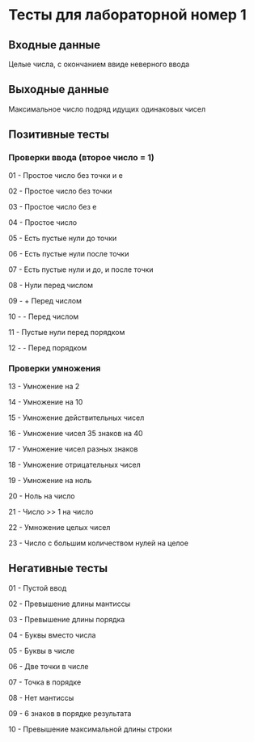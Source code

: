# Тесты для лабораторной номер 1

## Входные данные
Целые числа, с окончанием ввиде неверного ввода

## Выходные данные
Максимальное число подряд идущих одинаковых чисел

## Позитивные тесты

### Проверки ввода (второе число = 1)
01 - Простое число без точки и e

02 - Простое число без точки

03 - Простое число без e

04 - Простое число

05 - Есть пустые нули до точки

06 - Есть пустые нули после точки

07 - Есть пустые нули и до, и после точки

08 - Нули перед числом

09 - + Перед числом

10 - - Перед числом

11 - Пустые нули перед порядком

12 - - Перед порядком

### Проверки умножения

13 - Умножение на 2

14 - Умножение на 10

15 - Умножение действительных чисел

16 - Умножение чисел 35 знаков на 40

17 - Умножение чисел разных знаков

18 - Умножение отрицательных чисел

19 - Умножение на ноль

20 - Ноль на число

21 - Число >> 1 на число

22 - Умножение целых чисел

23 - Число с большим количеством нулей на целое


## Негативные тесты

01 - Пустой ввод

02 - Превышение длины мантиссы

03 - Превышение длины порядка

04 - Буквы вместо числа

05 - Буквы в числе

06 - Две точки в числе

07 - Точка в порядке

08 - Нет мантиссы

09 - 6 знаков в порядке результата

10 - Превышение максимальной длины строки
